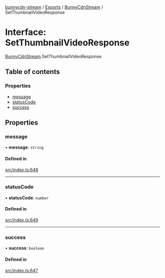 [bunnycdn-stream](../README.md) / [Exports](../modules.md) / [BunnyCdnStream](../modules/BunnyCdnStream.md) / SetThumbnailVideoResponse

# Interface: SetThumbnailVideoResponse

[BunnyCdnStream](../modules/BunnyCdnStream.md).SetThumbnailVideoResponse

## Table of contents

### Properties

- [message](BunnyCdnStream.SetThumbnailVideoResponse.md#message)
- [statusCode](BunnyCdnStream.SetThumbnailVideoResponse.md#statuscode)
- [success](BunnyCdnStream.SetThumbnailVideoResponse.md#success)

## Properties

### message

• **message**: `string`

#### Defined in

[src/index.ts:648](https://github.com/dan-online/bunnycdn-stream/blob/57a3027/src/index.ts#L648)

___

### statusCode

• **statusCode**: `number`

#### Defined in

[src/index.ts:649](https://github.com/dan-online/bunnycdn-stream/blob/57a3027/src/index.ts#L649)

___

### success

• **success**: `boolean`

#### Defined in

[src/index.ts:647](https://github.com/dan-online/bunnycdn-stream/blob/57a3027/src/index.ts#L647)
